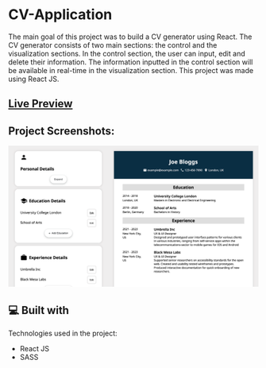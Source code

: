 # CV-Application

<p id="description">The main goal of this project was to build a CV generator using React.  The CV generator consists of two main sections: the control and the visualization sections. In the control section, the user can input, edit and delete their information. The information inputted in the control section will be available in real-time in the visualization section. This project was made using React JS. </p>

## [Live Preview](https://cv-application-c680e5d1f0ee.herokuapp.com/)

<h2>Project Screenshots:</h2>

![Alt text](https://github.com/AdotK8/cv-application/blob/main/src/assets/readme-image.png)

<h2>💻 Built with</h2>

Technologies used in the project:

- React JS
- SASS
